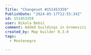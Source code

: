 ```yaml
---
Title: "Changeset #151453359"
PublishDate: "2024-05-17T12:55:34Z"
id: 151453359
user: Nikola Bebić
comment: Added buildings in Gromovići
created_by: Map builder 0.3.0
tags:
  - Montenegro

---
```

